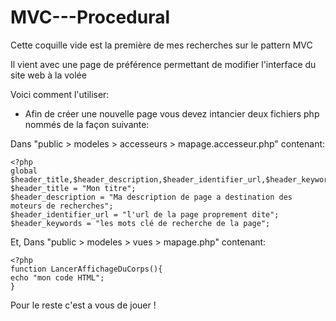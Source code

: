 # MVC---Procedural

Cette coquille vide est la première de mes recherches sur le pattern MVC

Il vient avec une page de préférence permettant de modifier l'interface du site web à la volée

Voici comment l'utiliser:

 - Afin de créer une nouvelle page vous devez intancier deux fichiers php nommés de la façon suivante:
 
 Dans "public > modeles > accesseurs > mapage.accesseur.php" contenant:
 ```
 <?php
global $header_title,$header_description,$header_identifier_url,$header_keywords;
$header_title = "Mon titre";
$header_description = "Ma description de page a destination des moteurs de recherches";
$header_identifier_url = "l'url de la page proprement dite";
$header_keywords = "les mots clé de recherche de la page";
```
 
 Et, Dans "public > modeles > vues > mapage.php" contenant:
 ```
 <?php
function LancerAffichageDuCorps(){
echo "mon code HTML";
}
```

Pour le reste c'est a vous de jouer !
